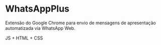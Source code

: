 # WhatsAppPlus
Extensão do Google Chrome para envio de mensagens de apresentação automatizada via WhatsApp Web.

JS + HTML + CSS
